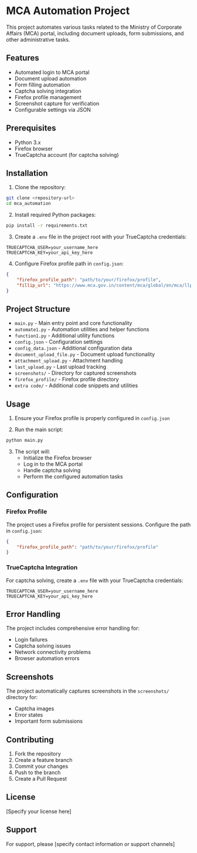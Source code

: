 # MCA Automation Project

This project automates various tasks related to the Ministry of Corporate Affairs (MCA) portal, including document uploads, form submissions, and other administrative tasks.

## Features

- Automated login to MCA portal
- Document upload automation
- Form filling automation
- Captcha solving integration
- Firefox profile management
- Screenshot capture for verification
- Configurable settings via JSON

## Prerequisites

- Python 3.x
- Firefox browser
- TrueCaptcha account (for captcha solving)

## Installation

1. Clone the repository:
```bash
git clone <repository-url>
cd mca_automation
```

2. Install required Python packages:
```bash
pip install -r requirements.txt
```

3. Create a `.env` file in the project root with your TrueCaptcha credentials:
```
TRUECAPTCHA_USER=your_username_here
TRUECAPTCHA_KEY=your_api_key_here
```

4. Configure Firefox profile path in `config.json`:
```json
{
    "firefox_profile_path": "path/to/your/firefox/profile",
    "fillip_url": "https://www.mca.gov.in/content/mca/global/en/mca/llp-e-filling/Fillip.html"
}
```

## Project Structure

- `main.py` - Main entry point and core functionality
- `automate1.py` - Automation utilities and helper functions
- `function1.py` - Additional utility functions
- `config.json` - Configuration settings
- `config_data.json` - Additional configuration data
- `document_upload_file.py` - Document upload functionality
- `attachment_upload.py` - Attachment handling
- `last_upload.py` - Last upload tracking
- `screenshots/` - Directory for captured screenshots
- `firefox_profile/` - Firefox profile directory
- `extra code/` - Additional code snippets and utilities

## Usage

1. Ensure your Firefox profile is properly configured in `config.json`

2. Run the main script:
```bash
python main.py
```

3. The script will:
   - Initialize the Firefox browser
   - Log in to the MCA portal
   - Handle captcha solving
   - Perform the configured automation tasks

## Configuration

### Firefox Profile
The project uses a Firefox profile for persistent sessions. Configure the path in `config.json`:
```json
{
    "firefox_profile_path": "path/to/your/firefox/profile"
}
```

### TrueCaptcha Integration
For captcha solving, create a `.env` file with your TrueCaptcha credentials:
```
TRUECAPTCHA_USER=your_username_here
TRUECAPTCHA_KEY=your_api_key_here
```

## Error Handling

The project includes comprehensive error handling for:
- Login failures
- Captcha solving issues
- Network connectivity problems
- Browser automation errors

## Screenshots

The project automatically captures screenshots in the `screenshots/` directory for:
- Captcha images
- Error states
- Important form submissions

## Contributing

1. Fork the repository
2. Create a feature branch
3. Commit your changes
4. Push to the branch
5. Create a Pull Request

## License

[Specify your license here]

## Support

For support, please [specify contact information or support channels] 
